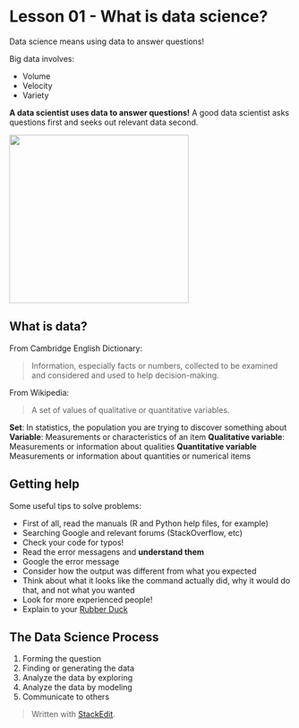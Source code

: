 # Lesson 01 - What is data science?

Data science means using data to answer questions!

Big data involves:
+ Volume
+ Velocity
+ Variety


**A data scientist uses data to answer questions!**
A good data scientist asks questions first and seeks out relevant data second.

<img src="https://images.squarespace-cdn.com/content/v1/5150aec6e4b0e340ec52710a/1364352051365-HZAS3CLBF7ABLE3F5OBY/ke17ZwdGBToddI8pDm48kB2M2-8_3EzuSSXvzQBRsa1Zw-zPPgdn4jUwVcJE1ZvWQUxwkmyExglNqGp0IvTJZUJFbgE-7XRK3dMEBRBhUpxPe_8B-x4gq2tfVez1FwLYYZXud0o-3jV-FAs7tmkMHY-a7GzQZKbHRGZboWC-fOc/Data_Science_VD.png" height="300" width="320">

## What is data?

From Cambridge English Dictionary:

> Information, especially facts or numbers, collected to be examined and considered and used to help decision-making.

From Wikipedia:
> A set of values of qualitative or quantitative variables.

**Set**: In statistics, the population you are trying to discover something about
**Variable**: Measurements or characteristics of an item
**Qualitative variable**: Measurements or information about qualities
**Quantitative variable** Measurements or information about quantities or numerical items


## Getting help

Some useful tips to solve problems:
- First of all, read the manuals (R and Python help files, for example)
- Searching Google and relevant forums (StackOverflow, etc)
- Check your code for typos!
- Read the error messagens and **understand them**
- Google the error message
- Consider how the output was different from what you expected
- Think about what it looks like the command actually did, why it would do that, and not what you wanted
- Look for more experienced people!
- Explain to your [Rubber Duck](https://en.wikipedia.org/wiki/Rubber_duck_debugging)	


 ## The Data Science Process

1. Forming the question
2. Finding or generating the data
3. Analyze the data by exploring
4. Analyze the data by modeling
5. Communicate to others



> Written with [StackEdit](https://stackedit.io/).
<!--stackedit_data:
eyJoaXN0b3J5IjpbNzY0MzQ4MDQzLDc2NDM0ODA0Myw4MDU4Nj
E0MTEsLTEzODYxMTQzNDgsLTg0MjQ0NjQ0MV19
-->